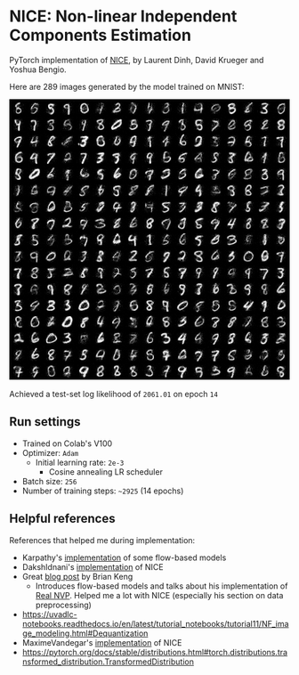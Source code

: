 # NICE: Non-linear Independent Components Estimation

PyTorch implementation of [NICE](https://arxiv.org/abs/1410.8516), by Laurent Dinh, David Krueger and Yoshua Bengio.

Here are 289 images generated by the model trained on MNIST:

![sample generated by model](./images/sample.png)

Achieved a test-set log likelihood of `2061.01` on epoch `14`

## Run settings
- Trained on Colab's V100
- Optimizer: `Adam`
    - Initial learning rate: `2e-3`
        - Cosine annealing LR scheduler
- Batch size: `256`
- Number of training steps: `~2925` (14 epochs)

## Helpful references
References that helped me during implementation:
- Karpathy's [implementation](https://github.com/karpathy/pytorch-normalizing-flows) of some flow-based models
- DakshIdnani's [implementation](https://github.com/DakshIdnani/pytorch-nice) of NICE
- Great [blog post](https://bjlkeng.io/posts/normalizing-flows-with-real-nvp/) by Brian Keng
	- Introduces flow-based models and talks about his implementation of [Real NVP](https://arxiv.org/abs/1605.08803). Helped me a lot with NICE (especially his section on data preprocessing)
- https://uvadlc-notebooks.readthedocs.io/en/latest/tutorial_notebooks/tutorial11/NF_image_modeling.html#Dequantization
- MaximeVandegar's [implementation](https://github.com/MaximeVandegar/Papers-in-100-Lines-of-Code/tree/main/NICE_Non_linear_Independent_Components_Estimation) of NICE
- https://pytorch.org/docs/stable/distributions.html#torch.distributions.transformed_distribution.TransformedDistribution